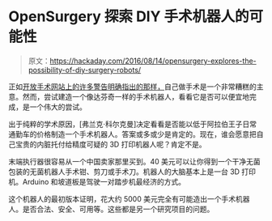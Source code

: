 # OpenSurgery 探索 DIY 手术机器人的可能性

> 原文：<https://hackaday.com/2016/08/14/opensurgery-explores-the-possibility-of-diy-surgery-robots/>

正如[开放手术网站上的许多警告明确指出的那样，](http://opensurgery.net/)自己做手术是一个非常糟糕的主意。然而，尝试建造一个像达芬奇一样的手术机器人，看看它是否可以便宜地完成，是一个伟大的尝试。

出于纯粹的学术原因，[弗兰克·科尔克曼]决定看看是否能以低于阿拉伯王子日常通勤车的价格制造一个手术机器人。答案或多或少是肯定的。现在，谁会愿意把自己宝贵的内脏托付给精度可疑的 3D 打印机器人呢？肯定不是。

末端执行器很容易从一个中国卖家那里买到。40 美元可以让你得到一个干净无菌包装的无菌机器人手术钳、剪刀或手术刀。机器人的大脑基本上是一台 3D 打印机。Arduino 和坡道板是驾驶一对踏步机最经济的方式。

这个机器人的最初版本证明，花大约 5000 美元完全有可能造出一个手术机器人。是否合法、安全、可用等。这些都是另一个研究项目的问题。